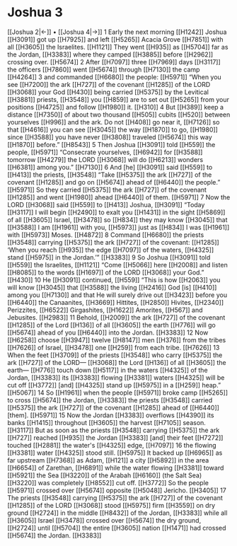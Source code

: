 # Joshua 3
[[Joshua 2|←]] • [[Joshua 4|→]]
1 Early the next morning [[H1242]] Joshua [[H3091]] got up [[H7925]] and left [[H5265]] Acacia Grove [[H7851]] with all [[H3605]] the Israelites. [[H1121]] They went [[H935]] as [[H5704]] far as the Jordan, [[H3383]] where they camped [[H3885]] before [[H2962]] crossing over. [[H5674]] 
2 After [[H7097]] three [[H7969]] days [[H3117]] the officers [[H7860]] went [[H5674]] through [[H7130]] the camp [[H4264]] 
3 and commanded [[H6680]] the people: [[H5971]] “When you see [[H7200]] the ark [[H727]] of the covenant [[H1285]] of the LORD [[H3068]] your God [[H430]] being carried [[H5375]] by the Levitical [[H3881]] priests, [[H3548]] you [[H859]] are to set out [[H5265]] from your positions [[H4725]] and follow [[H1980]] it. [[H310]] 
4 But [[H389]] keep a distance [[H7350]] of about two thousand [[H505]] cubits [[H520]] between yourselves [[H996]] and the ark.  Do not [[H408]] go near it, [[H7126]] so that [[H4616]] you can see [[H3045]] the way [[H1870]] to go, [[H1980]] since [[H3588]] you have never [[H3808]] traveled [[H5674]] this way [[H1870]] before.” [[H8543]] 
5 Then Joshua [[H3091]] told [[H559]] the people, [[H5971]] “Consecrate yourselves, [[H6942]] for [[H3588]] tomorrow [[H4279]] the LORD [[H3068]] will do [[H6213]] wonders [[H6381]] among you.” [[H7130]] 
6 And [he] [[H3091]] said [[H559]] to [[H413]] the priests, [[H3548]] “Take [[H5375]] the ark [[H727]] of the covenant [[H1285]] and go on [[H5674]] ahead of [[H6440]] the people.” [[H5971]] So they carried [[H5375]] the ark [[H727]] of the covenant [[H1285]] and went [[H1980]] ahead [[H6440]] of them. [[H5971]] 
7 Now the LORD [[H3068]] said [[H559]] to [[H413]] Joshua, [[H3091]] “Today [[H3117]] I will begin [[H2490]] to exalt you [[H1431]] in the sight [[H5869]] of all [[H3605]] Israel, [[H3478]] so [[H834]] they may know [[H3045]] that [[H3588]] I am [[H1961]] with you, [[H5973]] just as [[H834]] I was [[H1961]] with [[H5973]] Moses. [[H4872]] 
8 Command [[H6680]] the priests [[H3548]] carrying [[H5375]] the ark [[H727]] of the covenant: [[H1285]] ‘When you reach [[H935]] the edge [[H7097]] of the waters, [[H4325]] stand [[H5975]] in the Jordan.’” [[H3383]] 
9 So Joshua [[H3091]] told [[H559]] the Israelites, [[H1121]] “Come [[H5066]] here [[H2008]] and listen [[H8085]] to the words [[H1697]] of the LORD [[H3068]] your God.” [[H430]] 
10 He [[H3091]] continued, [[H559]] “This is how [[H2063]] you will know [[H3045]] that [[H3588]] the living [[H2416]] God [is] [[H410]] among you [[H7130]] and that He will surely drive out [[H3423]] before you [[H6440]] the Canaanites, [[H3669]] Hittites, [[H2850]] Hivites, [[H2340]] Perizzites, [[H6522]] Girgashites, [[H1622]] Amorites, [[H567]] and Jebusites. [[H2983]] 
11 Behold, [[H2009]] the ark [[H727]] of the covenant [[H1285]] of the Lord [[H136]] of all [[H3605]] the earth [[H776]] will go [[H5674]] ahead of you [[H6440]] into the Jordan. [[H3383]] 
12 Now [[H6258]] choose [[H3947]] twelve [[H8147]] men [[H376]] from the tribes [[H7626]] of Israel, [[H3478]] one [[H259]] from each tribe. [[H7626]] 
13 When the feet [[H3709]] of the priests [[H3548]] who carry [[H5375]] the ark [[H727]] of the LORD— [[H3068]] the Lord [[H136]] of all [[H3605]] the earth— [[H776]] touch down [[H5117]] in the waters [[H4325]] of the Jordan, [[H3383]] its [[H3383]] flowing [[H3381]] waters [[H4325]] will be cut off [[H3772]] [and] [[H4325]] stand up [[H5975]] in a [[H259]] heap.” [[H5067]] 
14 So [[H1961]] when the people [[H5971]] broke camp [[H5265]] to cross [[H5674]] the Jordan, [[H3383]] the priests [[H3548]] carried [[H5375]] the ark [[H727]] of the covenant [[H1285]] ahead of [[H6440]] [them]. [[H5971]] 
15 Now the Jordan [[H3383]] overflows [[H4390]] its banks [[H1415]] throughout [[H3605]] the harvest [[H7105]] season. [[H3117]] But as soon as the priests [[H3548]] carrying [[H5375]] the ark [[H727]] reached [[H935]] the Jordan [[H3383]] [and] their feet [[H7272]] touched [[H2881]] the water's [[H4325]] edge, [[H7097]] 
16 the flowing [[H3381]] water [[H4325]] stood still. [[H5975]] It backed up [[H6965]] as far upstream [[H7368]] as Adam, [[H121]] a city [[H5892]] in the area [[H6654]] of Zarethan, [[H6891]] while the water flowing [[H3381]] toward [[H5921]] the Sea [[H3220]] of the Arabah [[H6160]] (the Salt Sea) [[H3220]] was completely [[H8552]] cut off. [[H3772]] So the people [[H5971]] crossed over [[H5674]] opposite [[H5048]] Jericho. [[H3405]] 
17 The priests [[H3548]] carrying [[H5375]] the ark [[H727]] of the covenant [[H1285]] of the LORD [[H3068]] stood [[H5975]] firm [[H3559]] on dry ground [[H2724]] in the middle [[H8432]] of the Jordan, [[H3383]] while all [[H3605]] Israel [[H3478]] crossed over [[H5674]] the dry ground, [[H2724]] until [[H5704]] the entire [[H3605]] nation [[H1471]] had crossed [[H5674]] the Jordan. [[H3383]] 
